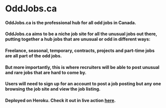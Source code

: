 # OddJobs.ca

#### OddJobs.ca is the professional hub for all odd jobs in Canada.

#### OddJobs.ca aims to be a niche job site for all the unusual jobs out there, putting together a hub jobs that are unusual or odd in different ways:

#### Freelance, seasonal, temporary, contracts, projects and part-time jobs are all part of the odd jobs.  

#### But more importantly, this is where recruiters will be able to post unusual and rare jobs that are hard to come by.

#### Users will need to sign up for an account to post a job posting but any one browsing the job site and view the job listing.

#### Deployed on Heroku.  Check it out in live action [here](https://boiling-lowlands-86012.herokuapp.com/).
